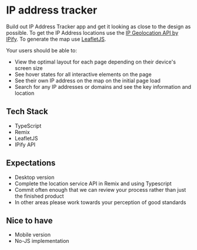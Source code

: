 # IP address tracker

Build out IP Address Tracker app and get it looking as close to the design as possible. To get the IP Address locations use the [IP Geolocation API by IPify](https://geo.ipify.org/). To generate the map use [LeafletJS](https://leafletjs.com/).

Your users should be able to:

- View the optimal layout for each page depending on their device's screen size
- See hover states for all interactive elements on the page
- See their own IP address on the map on the initial page load
- Search for any IP addresses or domains and see the key information and location

## Tech Stack

- TypeScript
- Remix
- LeafletJS
- IPify API

## Expectations

- Desktop version
- Complete the location service API in Remix and using Typescript
- Commit often enough that we can review your process rather than just the finished product
- In other areas please work towards your perception of good standards

## Nice to have

- Mobile version
- No-JS implementation

